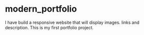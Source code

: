 ﻿# modern_portfolio
 I have build a responsive website that will display images. links and description. This is my first portfolio project.
